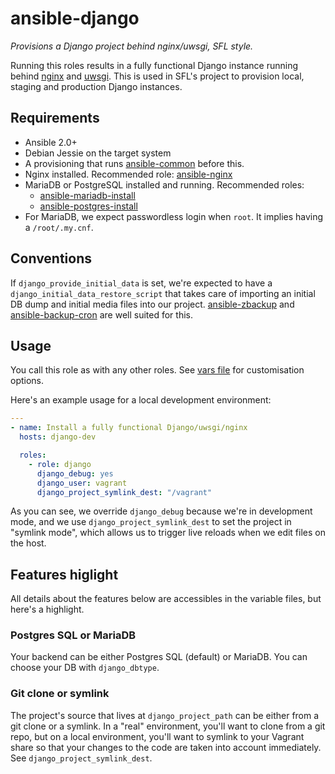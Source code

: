 # ansible-django

*Provisions a Django project behind nginx/uwsgi, SFL style.*

Running this roles results in a fully functional Django instance running behind [nginx][nginx] and
[uwsgi][uwsgi]. This is used in SFL's project to provision local, staging and production Django
instances.

## Requirements

* Ansible 2.0+
* Debian Jessie on the target system
* A provisioning that runs [ansible-common][ansible-common] before this.
* Nginx installed. Recommended role: [ansible-nginx][ansible-nginx]
* MariaDB or PostgreSQL installed and running. Recommended roles:
    * [ansible-mariadb-install][ansible-mariadb-install]
    * [ansible-postgres-install][ansible-postgres-install]
* For MariaDB, we expect passwordless login when `root`. It implies having a `/root/.my.cnf`.

## Conventions

If `django_provide_initial_data` is set, we're expected to have a
`django_initial_data_restore_script` that takes care of importing an initial DB dump and initial
media files into our project. [ansible-zbackup][ansible-zbackup] and
[ansible-backup-cron][ansible-backup-cron] are well suited for this.

## Usage

You call this role as with any other roles. See [vars file](defaults/main.yml) for customisation
options.

Here's an example usage for a local development environment:

```yaml
---
- name: Install a fully functional Django/uwsgi/nginx
  hosts: django-dev

  roles:
    - role: django
      django_debug: yes
      django_user: vagrant
      django_project_symlink_dest: "/vagrant"
```

As you can see, we override `django_debug` because we're in development mode, and we use
`django_project_symlink_dest` to set the project in "symlink mode", which allows us to trigger
live reloads when we edit files on the host.

## Features higlight

All details about the features below are accessibles in the variable files, but here's a highlight.

### Postgres SQL or MariaDB

Your backend can be either Postgres SQL (default) or MariaDB. You can choose your DB with
`django_dbtype`.

### Git clone or symlink

The project's source that lives at `django_project_path` can be either from a git clone or a
symlink. In a "real" environment, you'll want to clone from a git repo, but on a local environment,
you'll want to symlink to your Vagrant share so that your changes to the code are taken into
account immediately. See `django_project_symlink_dest`.

[nginx]: https://www.nginx.com/
[uwsgi]: https://github.com/unbit/uwsgi-docs
[ansible-common]: https://gitlab.savoirfairelinux.com/devops/ansible-common
[ansible-zbackup]: https://github.com/savoirfairelinux/ansible-zbackup
[ansible-backup-cron]: https://github.com/savoirfairelinux/ansible-backup-cron
[ansible-nginx]: https://github.com/savoirfairelinux/ansible-nginx
[ansible-mariadb-install]: https://github.com/hsoft/ansible-mariadb-install
[ansible-postgres-install]: https://github.com/savoirfairelinux/ansible-postgres-install

